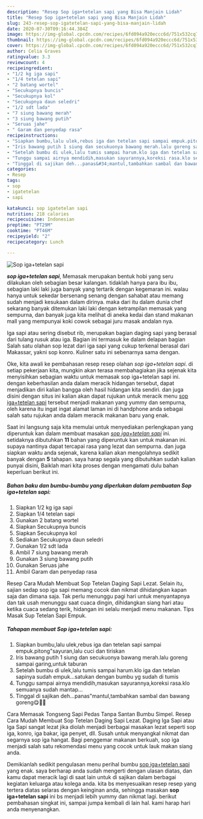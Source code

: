 ```yaml
---
description: "Resep Sop iga+tetelan sapi yang Bisa Manjain Lidah"
title: "Resep Sop iga+tetelan sapi yang Bisa Manjain Lidah"
slug: 243-resep-sop-igatetelan-sapi-yang-bisa-manjain-lidah
date: 2020-07-30T09:16:44.384Z
image: https://img-global.cpcdn.com/recipes/6fd094a920eccc6d/751x532cq70/sop-igatetelan-sapi-foto-resep-utama.jpg
thumbnail: https://img-global.cpcdn.com/recipes/6fd094a920eccc6d/751x532cq70/sop-igatetelan-sapi-foto-resep-utama.jpg
cover: https://img-global.cpcdn.com/recipes/6fd094a920eccc6d/751x532cq70/sop-igatetelan-sapi-foto-resep-utama.jpg
author: Celia Graves
ratingvalue: 3.3
reviewcount: 4
recipeingredient:
- "1/2 kg iga sapi"
- "1/4 tetelan sapi"
- "2 batang wortel"
- "Secukupnya buncis"
- "Secukupnya kol"
- "Secukupnya daun seledri"
- "1/2 sdt lada"
- "7 siung bawang merah"
- "3 siung bawang putih"
- "Seruas jahe"
- " Garam dan penyedap rasa"
recipeinstructions:
- "Siapkan bumbu,lalu ulek,rebus iga dan tetelan sapi sampai empuk.pitong&#34;sayuran,lalu cuci dan tiriskan"
- "Iris bawang putih 1 siung dan secukuonya bawang merah.lalu goreng sampai garing,untuk taburan"
- "Setelah bumbu di ulek,lalu tumis sampai harum.klo iga dan tetelan sapinya sudah empuk...satukan dengan bumbu yg sudah di tumis"
- "Tunggu sampai airnya mendidih,masukan sayurannya,koreksi rasa.klo semuanya sudah mantap..."
- "Tinggal di sajikan deh...panas&#34;mantul,tambahkan sambal dan bawang goreng😋🤤🤤"
categories:
- Resep
tags:
- sop
- igatetelan
- sapi

katakunci: sop igatetelan sapi 
nutrition: 218 calories
recipecuisine: Indonesian
preptime: "PT29M"
cooktime: "PT46M"
recipeyield: "2"
recipecategory: Lunch

---
```



![Sop iga+tetelan sapi](https://img-global.cpcdn.com/recipes/6fd094a920eccc6d/751x532cq70/sop-igatetelan-sapi-foto-resep-utama.jpg)

<b><i>sop iga+tetelan sapi</i></b>, Memasak merupakan bentuk hobi yang seru dilakukan oleh sebagian besar kalangan. tidaklah hanya para ibu ibu, sebagian laki laki juga banyak yang tertarik dengan kegemaran ini. walau hanya untuk sekedar bersenang senang dengan sahabat atau memang sudah menjadi kesukaan dalam dirinya. maka dari itu dalam dunia chef sekarang banyak ditemukan laki laki dengan ketrampilan memasak yang sempurna, dan banyak juga kita melihat di aneka kedai dan stand makanan mall yang mempunyai koki cowok sebagai juru masak andalan nya.

Iga sapi atau sering disebut rib, merupakan bagian daging sapi yang berasal dari tulang rusuk atau iga. Bagian ini termasuk ke dalam delapan bagian Salah satu olahan sop lezat dari iga sapi yang cukup terkenal berasal dari Makassar, yakni sop konro. Kuliner satu ini sebenarnya sama dengan.

Oke, kita awali ke pembahasan resep resep olahan <i>sop iga+tetelan sapi</i>. di setiap pekerjaan kita, mungkin akan terasa membahagiakan jika sejenak kita menyisihkan sebagian waktu untuk memasak sop iga+tetelan sapi ini. dengan keberhasilan anda dalam meracik hidangan tersebut, dapat menjadikan diri kalian bangga oleh hasil hidangan kita sendiri. dan juga disini dengan situs ini kalian akan dapat rujukan untuk meracik menu <u>sop iga+tetelan sapi</u> tersebut menjadi makanan yang yummy dan sempurna, oleh karena itu ingat ingat alamat laman ini di handphone anda sebagai salah satu rujukan anda dalam meracik makanan baru yang enak.


Saat ini langsung saja kita memulai untuk menyediakan perlengkapan yang diperuntuk kan dalam membuat masakan <u><i>sop iga+tetelan sapi</i></u> ini. setidaknya dibutuhkan <b>11</b> bahan yang diperuntuk kan untuk makanan ini. supaya nantinya dapat tercapai rasa yang lezat dan sempurna. dan juga siapkan waktu anda sejenak, karena kalian akan mengolahnya sedikit banyak dengan <b>5</b> tahapan. saya harap segala yang dibutuhkan sudah kalian punyai disini, Baiklah mari kita proses dengan mengamati dulu bahan keperluan berikut ini.

<!--inarticleads1-->

##### Bahan baku dan bumbu-bumbu yang diperlukan dalam pembuatan Sop iga+tetelan sapi:

1. Siapkan 1/2 kg iga sapi
1. Siapkan 1/4 tetelan sapi
1. Gunakan 2 batang wortel
1. Siapkan Secukupnya buncis
1. Siapkan Secukupnya kol
1. Sediakan Secukupnya daun seledri
1. Gunakan 1/2 sdt lada
1. Ambil 7 siung bawang merah
1. Gunakan 3 siung bawang putih
1. Gunakan Seruas jahe
1. Ambil  Garam dan penyedap rasa


Resep Cara Mudah Membuat Sop Tetelan Daging Sapi Lezat. Selain itu, sajian sedap sop iga sapi memang cocok dan nikmat dihidangkan kapan saja dan dimana saja. Tak perlu menunggu pagi hari untuk menyantapnya dan tak usah menunggu saat cuaca dingin, dihidangkan siang hari atau ketika cuaca sedang terik, hidangan ini selalu menjadi menu makanan. Tips Masak Sup Tetelan Sapi Empuk. 

<!--inarticleads2-->

##### Tahapan membuat Sop iga+tetelan sapi:

1. Siapkan bumbu,lalu ulek,rebus iga dan tetelan sapi sampai empuk.pitong&#34;sayuran,lalu cuci dan tiriskan
1. Iris bawang putih 1 siung dan secukuonya bawang merah.lalu goreng sampai garing,untuk taburan
1. Setelah bumbu di ulek,lalu tumis sampai harum.klo iga dan tetelan sapinya sudah empuk...satukan dengan bumbu yg sudah di tumis
1. Tunggu sampai airnya mendidih,masukan sayurannya,koreksi rasa.klo semuanya sudah mantap...
1. Tinggal di sajikan deh...panas&#34;mantul,tambahkan sambal dan bawang goreng😋🤤🤤


Cara Memasak Tongseng Sapi Pedas Tanpa Santan Bumbu Simpel. Resep Cara Mudah Membuat Sop Tetelan Daging Sapi Lezat. Daging Iga Sapi atau Iga Sapi sangat lezat jika diolah menjadi berbagai masakan lezat seperti sop iga, konro, iga bakar, iga penyet, dll. Susah untuk menyangkal nikmat dan segarnya sop iga hangat. Bagi penggemar makanan berkuah, sop iga menjadi salah satu rekomendasi menu yang cocok untuk lauk makan siang anda. 

Demikianlah sedikit pengulasan menu perihal bumbu <u>sop iga+tetelan sapi</u> yang enak. saya berharap anda sudah mengerti dengan ulasan diatas, dan kamu dapat meracik lagi di saat lain untuk di sajikan dalam berbagai kegiatan keluarga atau kolega anda. kita bs menyesuaikan resep resep yang tertera diatas selaras dengan keinginan anda, sehingga masakan <b>sop iga+tetelan sapi</b> ini bs menjadi lebih yummy dan nikmat lagi. berikut pembahasan singkat ini, sampai jumpa kembali di lain hal. kami harap hari anda menyenangkan.
